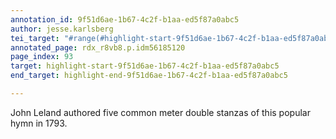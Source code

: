 ```yaml
---
annotation_id: 9f51d6ae-1b67-4c2f-b1aa-ed5f87a0abc5
author: jesse.karlsberg
tei_target: "#range(#highlight-start-9f51d6ae-1b67-4c2f-b1aa-ed5f87a0abc5, #highlight-end-9f51d6ae-1b67-4c2f-b1aa-ed5f87a0abc5)"
annotated_page: rdx_r8vb8.p.idm56185120
page_index: 93
target: highlight-start-9f51d6ae-1b67-4c2f-b1aa-ed5f87a0abc5
end_target: highlight-end-9f51d6ae-1b67-4c2f-b1aa-ed5f87a0abc5

---
```

John Leland authored five common meter double stanzas of this popular hymn in 1793.